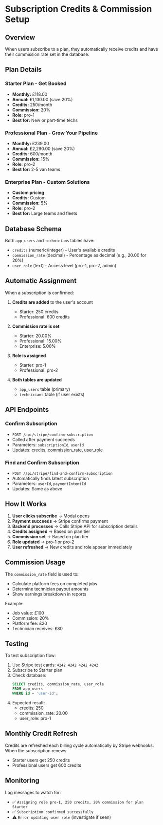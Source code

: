 # Subscription Credits & Commission Setup

## Overview

When users subscribe to a plan, they automatically receive credits and have their commission rate set in the database.

## Plan Details

### Starter Plan - Get Booked
- **Monthly:** £118.00
- **Annual:** £1,130.00 (save 20%)
- **Credits:** 250/month
- **Commission:** 20%
- **Role:** pro-1
- **Best for:** New or part-time techs

### Professional Plan - Grow Your Pipeline
- **Monthly:** £239.00
- **Annual:** £2,290.00 (save 20%)
- **Credits:** 600/month
- **Commission:** 15%
- **Role:** pro-2
- **Best for:** 2-5 van teams

### Enterprise Plan - Custom Solutions
- **Custom pricing**
- **Credits:** Custom
- **Commission:** 5%
- **Role:** pro-2
- **Best for:** Large teams and fleets

## Database Schema

Both `app_users` and `technicians` tables have:
- `credits` (numeric/integer) - User's available credits
- `commission_rate` (decimal) - Percentage as decimal (e.g., 20.00 for 20%)
- `user_role` (text) - Access level (pro-1, pro-2, admin)

## Automatic Assignment

When a subscription is confirmed:

1. **Credits are added** to the user's account
   - Starter: 250 credits
   - Professional: 600 credits

2. **Commission rate is set**
   - Starter: 20.00%
   - Professional: 15.00%
   - Enterprise: 5.00%

3. **Role is assigned**
   - Starter: pro-1
   - Professional: pro-2

4. **Both tables are updated**
   - `app_users` table (primary)
   - `technicians` table (if user exists)

## API Endpoints

### Confirm Subscription
- `POST /api/stripe/confirm-subscription`
- Called after payment succeeds
- Parameters: `subscriptionId`, `userId`
- Updates: credits, commission_rate, user_role

### Find and Confirm Subscription
- `POST /api/stripe/find-and-confirm-subscription`
- Automatically finds latest subscription
- Parameters: `userId`, `paymentIntentId`
- Updates: Same as above

## How It Works

1. **User clicks subscribe** → Modal opens
2. **Payment succeeds** → Stripe confirms payment
3. **Backend processes** → Calls Stripe API for subscription details
4. **Credits assigned** → Based on plan tier
5. **Commission set** → Based on plan tier
6. **Role updated** → pro-1 or pro-2
7. **User refreshed** → New credits and role appear immediately

## Commission Usage

The `commission_rate` field is used to:
- Calculate platform fees on completed jobs
- Determine technician payout amounts
- Show earnings breakdown in reports

Example:
- Job value: £100
- Commission: 20%
- Platform fee: £20
- Technician receives: £80

## Testing

To test subscription flow:

1. Use Stripe test cards: `4242 4242 4242 4242`
2. Subscribe to Starter plan
3. Check database:
   ```sql
   SELECT credits, commission_rate, user_role 
   FROM app_users 
   WHERE id = 'user-id';
   ```
4. Expected result:
   - credits: 250
   - commission_rate: 20.00
   - user_role: pro-1

## Monthly Credit Refresh

Credits are refreshed each billing cycle automatically by Stripe webhooks. When the subscription renews:
- Starter users get 250 credits
- Professional users get 600 credits

## Monitoring

Log messages to watch for:
- ✅ `Assigning role pro-1, 250 credits, 20% commission for plan Starter`
- ✅ `Subscription confirmed successfully`
- ⚠️ `Error updating user role` (investigate if seen)

